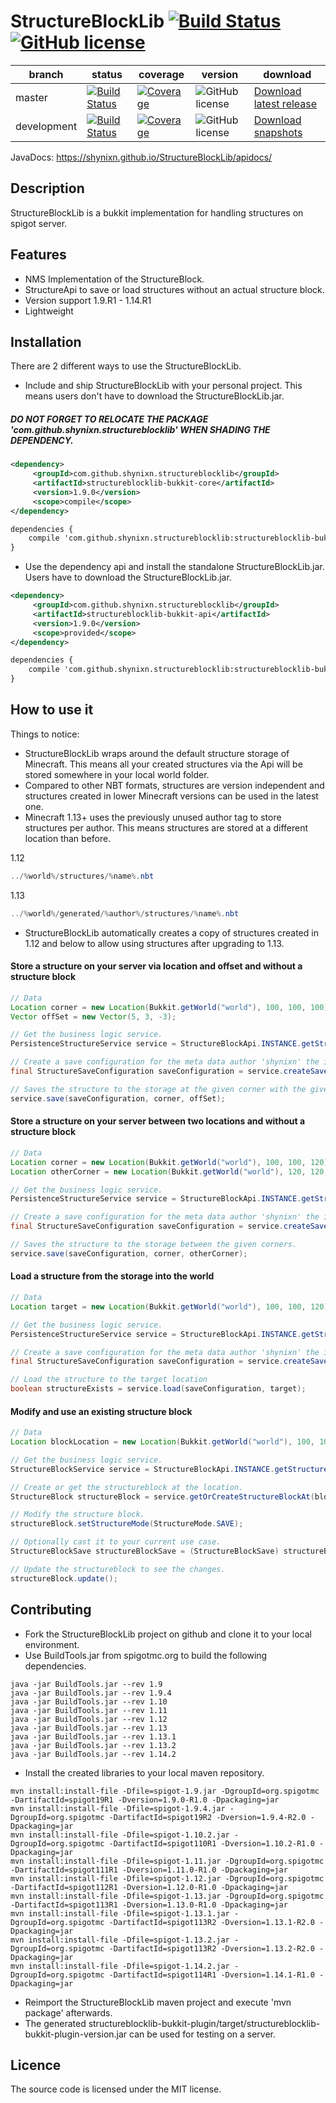 # StructureBlockLib  [![Build Status](https://maven-badges.herokuapp.com/maven-central/com.github.shynixn.structureblocklib/structureblocklib-bukkit-api/badge.svg?style=flat-square)](https://maven-badges.herokuapp.com/maven-central/com.github.shynixn.structureblocklib/structureblocklib-bukkit-api) [![GitHub license](http://img.shields.io/badge/license-MIT-blue.svg?style=flat-square)](https://raw.githubusercontent.com/Shynixn/StructureBlockLib/master/LICENSE)

| branch        | status        | coverage | version | download |
| ------------- | ------------- | -------- | --------| ---------| 
| master        | [![Build Status](https://img.shields.io/travis/Shynixn/StructureBlockLib/master.svg?style=flat-square)](https://travis-ci.org/Shynixn/StructureBlockLib) | [![Coverage](https://img.shields.io/codecov/c/github/shynixn/structureblocklib/master.svg?style=flat-square)](https://codecov.io/gh/Shynixn/StructureBlockLib/branch/master)|![GitHub license](https://img.shields.io/nexus/r/https/oss.sonatype.org/com.github.shynixn.structureblocklib/structureblocklib-bukkit-plugin.svg?style=flat-square)  |[Download latest release](https://github.com/Shynixn/StructureBlockLib/releases)|
| development  | [![Build Status](https://img.shields.io/travis/Shynixn/StructureBlockLib/development.svg?style=flat-square)](https://travis-ci.org/Shynixn/StructureBlockLib)|[![Coverage](https://img.shields.io/codecov/c/github/shynixn/structureblocklib/development.svg?style=flat-square)](https://codecov.io/gh/Shynixn/StructureBlockLib/branch/development) |![GitHub license](https://img.shields.io/nexus/s/https/oss.sonatype.org/com.github.shynixn.structureblocklib/structureblocklib-bukkit-plugin.svg?style=flat-square) |  [Download snapshots](https://oss.sonatype.org/content/repositories/snapshots/com/github/shynixn/structureblocklib/structureblocklib-bukkit-plugin/) |

JavaDocs: https://shynixn.github.io/StructureBlockLib/apidocs/

## Description

StructureBlockLib is a bukkit implementation for handling structures on spigot server.

## Features

* NMS Implementation of the StructureBlock.
* StructureApi to save or load structures without an actual structure block. 
* Version support 1.9.R1 - 1.14.R1
* Lightweight

## Installation

There are 2 different ways to use the StructureBlockLib.

* Include and ship StructureBlockLib with your personal project.
This means users don't have to download the StructureBlockLib.jar.

##### DO NOT FORGET TO RELOCATE THE PACKAGE 'com.github.shynixn.structureblocklib' WHEN SHADING THE DEPENDENCY.

```xml
<dependency>
     <groupId>com.github.shynixn.structureblocklib</groupId>
     <artifactId>structureblocklib-bukkit-core</artifactId>
     <version>1.9.0</version>
     <scope>compile</scope>
</dependency>
```

```xml
dependencies {
    compile 'com.github.shynixn.structureblocklib:structureblocklib-bukkit-core:1.9.0'
}
```

* Use the dependency api and install the standalone StructureBlockLib.jar.
Users have to download the StructureBlockLib.jar.

```xml
<dependency>
     <groupId>com.github.shynixn.structureblocklib</groupId>
     <artifactId>structureblocklib-bukkit-api</artifactId>
     <version>1.9.0</version>
     <scope>provided</scope>
</dependency>
```

```xml
dependencies {
    compile 'com.github.shynixn.structureblocklib:structureblocklib-bukkit-api:1.9.0'
}
```

## How to use it

Things to notice:

* StructureBlockLib wraps around the default structure storage of Minecraft. This means all your created
structures via the Api will be stored somewhere in your local world folder.
* Compared to other NBT formats, structures are version independent and structures
created in lower Minecraft versions can be used in the latest one.
* Minecraft 1.13+ uses the previously unused author tag to store structures per author. This means structures are stored at a different location than before.

1.12
```java
../%world%/structures/%name%.nbt
```

1.13
```java
../%world%/generated/%author%/structures/%name%.nbt
```

* StructureBlockLib automatically creates a copy of structures created in 1.12 and below to allow
using structures after upgrading to 1.13.

#### Store a structure on your server via location and offset and without a structure block
```java
// Data
Location corner = new Location(Bukkit.getWorld("world"), 100, 100, 100);
Vector offSet = new Vector(5, 3, -3);

// Get the business logic service.
PersistenceStructureService service = StructureBlockApi.INSTANCE.getStructurePersistenceService();

// Create a save configuration for the meta data author 'shynixn' the identifier 'super_fancy_structure' and the world folder where it should be stored 'world'.
final StructureSaveConfiguration saveConfiguration = service.createSaveConfiguration("shynixn", "super_fancy_structure", "world");

// Saves the structure to the storage at the given corner with the given offSet.
service.save(saveConfiguration, corner, offSet);
```

#### Store a structure on your server between two locations and without a structure block
```java
// Data
Location corner = new Location(Bukkit.getWorld("world"), 100, 100, 120);
Location otherCorner = new Location(Bukkit.getWorld("world"), 120, 120, 120);

// Get the business logic service.
PersistenceStructureService service = StructureBlockApi.INSTANCE.getStructurePersistenceService();

// Create a save configuration for the meta data author 'shynixn' the identifier 'super_fancy_structure' and the world folder where it should be stored 'world'.
final StructureSaveConfiguration saveConfiguration = service.createSaveConfiguration("shynixn", "super_fancy_structure", "world");

// Saves the structure to the storage between the given corners.
service.save(saveConfiguration, corner, otherCorner);
```

#### Load a structure from the storage into the world
```java
// Data
Location target = new Location(Bukkit.getWorld("world"), 100, 100, 120);

// Get the business logic service.
PersistenceStructureService service = StructureBlockApi.INSTANCE.getStructurePersistenceService();

// Create a save configuration for the meta data author 'shynixn' the identifier 'super_fancy_structure' and the world folder where it should be stored 'world'.
final StructureSaveConfiguration saveConfiguration = service.createSaveConfiguration("shynixn", "super_fancy_structure", "world");

// Load the structure to the target location
boolean structureExists = service.load(saveConfiguration, target);
```

#### Modify and use an existing structure block
```java
// Data
Location blockLocation = new Location(Bukkit.getWorld("world"), 100, 100, 120);

// Get the business logic service.
StructureBlockService service = StructureBlockApi.INSTANCE.getStructureBlockService();

// Create or get the structureblock at the location.
StructureBlock structureBlock = service.getOrCreateStructureBlockAt(blockLocation);

// Modify the structure block.
structureBlock.setStructureMode(StructureMode.SAVE);

// Optionally cast it to your current use case.
StructureBlockSave structureBlockSave = (StructureBlockSave) structureBlock;

// Update the structureblock to see the changes.
structureBlock.update();
```
 

## Contributing

* Fork the StructureBlockLib project on github and clone it to your local environment.
* Use BuildTools.jar from spigotmc.org to build the following dependencies.

```text
java -jar BuildTools.jar --rev 1.9
java -jar BuildTools.jar --rev 1.9.4
java -jar BuildTools.jar --rev 1.10
java -jar BuildTools.jar --rev 1.11
java -jar BuildTools.jar --rev 1.12
java -jar BuildTools.jar --rev 1.13
java -jar BuildTools.jar --rev 1.13.1
java -jar BuildTools.jar --rev 1.13.2
java -jar BuildTools.jar --rev 1.14.2
```

* Install the created libraries to your local maven repository.

```text
mvn install:install-file -Dfile=spigot-1.9.jar -DgroupId=org.spigotmc -DartifactId=spigot19R1 -Dversion=1.9.0-R1.0 -Dpackaging=jar
mvn install:install-file -Dfile=spigot-1.9.4.jar -DgroupId=org.spigotmc -DartifactId=spigot19R2 -Dversion=1.9.4-R2.0 -Dpackaging=jar
mvn install:install-file -Dfile=spigot-1.10.2.jar -DgroupId=org.spigotmc -DartifactId=spigot110R1 -Dversion=1.10.2-R1.0 -Dpackaging=jar
mvn install:install-file -Dfile=spigot-1.11.jar -DgroupId=org.spigotmc -DartifactId=spigot111R1 -Dversion=1.11.0-R1.0 -Dpackaging=jar
mvn install:install-file -Dfile=spigot-1.12.jar -DgroupId=org.spigotmc -DartifactId=spigot112R1 -Dversion=1.12.0-R1.0 -Dpackaging=jar
mvn install:install-file -Dfile=spigot-1.13.jar -DgroupId=org.spigotmc -DartifactId=spigot113R1 -Dversion=1.13.0-R1.0 -Dpackaging=jar
mvn install:install-file -Dfile=spigot-1.13.1.jar -DgroupId=org.spigotmc -DartifactId=spigot113R2 -Dversion=1.13.1-R2.0 -Dpackaging=jar
mvn install:install-file -Dfile=spigot-1.13.2.jar -DgroupId=org.spigotmc -DartifactId=spigot113R2 -Dversion=1.13.2-R2.0 -Dpackaging=jar
mvn install:install-file -Dfile=spigot-1.14.2.jar -DgroupId=org.spigotmc -DartifactId=spigot114R1 -Dversion=1.14.1-R1.0 -Dpackaging=jar
```

* Reimport the StructureBlockLib maven project and execute 'mvn package' afterwards.
* The generated structureblocklib-bukkit-plugin/target/structureblocklib-bukkit-plugin-version.jar can be used for testing on a server.

## Licence

The source code is licensed under the MIT license. 

